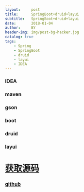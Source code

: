 ```yaml
---
layout:     post
title:      SpringBoot+druid+layui
subtitle:   SpringBoot+druid+layui
date:       2018-01-04
author:     BY
header-img: img/post-bg-hacker.jpg
catalog: true
tags:
    - Spring
    - SpringBoot
    - druid
    - layui
    - IDEA
---
```


### IDEA
### maven
### gson
### boot
### druid
### layui
# [获取源码](https://github.com/dabaisk/springboot)

### [github](https://github.com/dabaisk/springboot.git)
